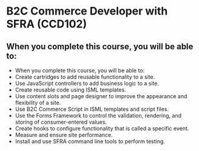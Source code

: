 # B2C Commerce Developer with SFRA (CCD102)

[](https://trailhead.salesforce.com/en/academy/classes/ccd102-b2c-commerce-developer-with-sfra/)

## When you complete this course, you will be able to:

- When you complete this course, you will be able to:
- Create cartridges to add reusable functionality to a site.
- Use JavaScript controllers to add business logic to a site.
- Create reusable code using ISML templates.
- Use content slots and page designer to improve the appearance and flexibility of a site.
- Use B2C Commerce Script in ISML templates and script files.
- Use the Forms Framework to control the validation, rendering, and storing of consumer-entered values.
- Create hooks to configure functionality that is called a specific event.
- Measure and ensure site performance.
- Install and use SFRA command line tools to perform testing. 
